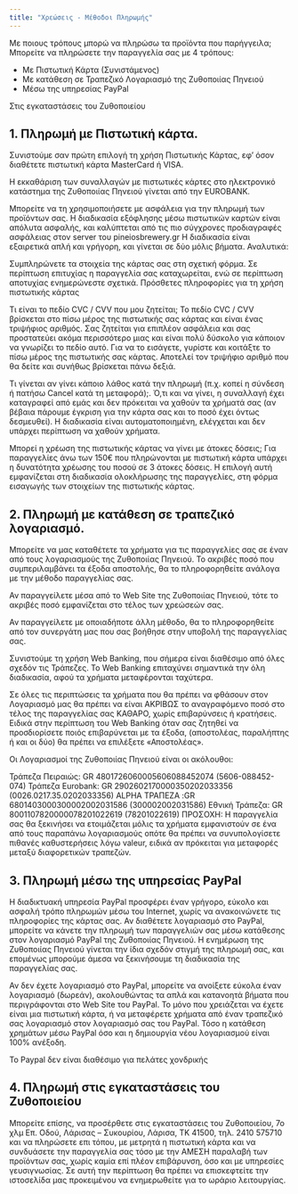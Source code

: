 ```yaml
---
title: "Χρεώσεις - Μέθοδοι Πληρωμής" 
---
```


Με ποιους τρόπους μπορώ να πληρώσω τα προϊόντα που παρήγγειλα;
Μπορείτε να πληρώσετε την παραγγελία σας με 4 τρόπους:

- Με Πιστωτική Κάρτα (Συνιστάμενος)
- Με κατάθεση σε Τραπεζικό Λογαριασμό της Ζυθοποιίας Πηνειού
- Μέσω της υπηρεσίας PayPal

Στις εγκαταστάσεις του Ζυθοποιείου
## 1. Πληρωμή με Πιστωτική κάρτα.
Συνιστούμε σαν πρώτη επιλογή τη χρήση Πιστωτικής Κάρτας, εφ’ όσον διαθέτετε πιστωτική κάρτα MasterCard ή VISA.

Η εκκαθάριση των συναλλαγών με πιστωτικές κάρτες στο ηλεκτρονικό κατάστημα της Ζυθοποιίας Πηνειού γίνεται από την EUROBANK.

Μπορείτε να τη χρησιμοποιήσετε με ασφάλεια για την πληρωμή των προϊόντων σας. Η διαδικασία εξόφλησης μέσω πιστωτικών καρτών είναι απόλυτα ασφαλής, και καλύπτεται από τις πιο σύγχρονες προδιαγραφές ασφάλειας στον server του pineiosbrewery.gr Η διαδικασία είναι εξαιρετικά απλή και γρήγορη, και γίνεται σε δύο μόλις βήματα. Αναλυτικά:

Συμπληρώνετε τα στοιχεία της κάρτας σας στη σχετική φόρμα.
Σε περίπτωση επιτυχίας η παραγγελία σας καταχωρείται, ενώ σε περίπτωση αποτυχίας ενημερώνεστε σχετικά.
Πρόσθετες πληροφορίες για τη χρήση πιστωτικής κάρτας

Τι είναι το πεδίο CVC / CVV που μου ζητείται;
Το πεδίο CVC / CVV βρίσκεται στο πίσω μέρος της πιστωτικής σας κάρτας και είναι ένας τριψήφιος αριθμός. Σας ζητείται για επιπλέον ασφάλεια και σας προστατεύει ακόμα περισσότερο μιας και είναι πολύ δύσκολο για κάποιον να γνωρίζει το πεδίο αυτό. Για να το εισάγετε, γυρίστε και κοιτάξτε το πίσω μέρος της πιστωτικής σας κάρτας. Αποτελεί τον τριψήφιο αριθμό που θα δείτε και συνήθως βρίσκεται πάνω δεξιά.

Τι γίνεται αν γίνει κάποιο λάθος κατά την πληρωμή (π.χ. κοπεί η σύνδεση ή πατήσω Cancel κατά τη μεταφορά);.
Ό,τι και να γίνει, η συναλλαγή έχει καταγραφεί από εμάς και δεν πρόκειται να χαθούν τα χρήματά σας (αν βέβαια πάρουμε έγκριση για την κάρτα σας και το ποσό έχει όντως δεσμευθεί). Η διαδικασία είναι αυτοματοποιημένη, ελέγχεται και δεν υπάρχει περίπτωση να χαθούν χρήματα.

Μπορεί η χρέωση της πιστωτικής κάρτας να γίνει με άτοκες δόσεις;
Για παραγγελίες άνω των 150€ που πληρώνονται με πιστωτική κάρτα υπάρχει η δυνατότητα χρέωσης του ποσού σε 3 άτοκες δόσεις. Η επιλογή αυτή εμφανίζεται στη διαδικασία ολοκλήρωσης της παραγγελίες, στη φόρμα εισαγωγής των στοιχείων της πιστωτικής κάρτας.

## 2. Πληρωμή με κατάθεση σε τραπεζικό λογαριασμό.
Μπορείτε να μας καταθέτετε τα χρήματα για τις παραγγελίες σας σε έναν από τους λογαριασμούς της Ζυθοποιίας Πηνειού. Το ακριβές ποσό που συμπεριλαμβάνει τα έξοδα αποστολής, θα το πληροφορηθείτε ανάλογα με την μέθοδο παραγγελίας σας.

Αν παραγγείλετε μέσα από το Web Site της Ζυθοποιίας Πηνειού, τότε το ακριβές ποσό εμφανίζεται στο τέλος των χρεώσεών σας.

Αν παραγγείλετε με οποιαδήποτε άλλη μέθοδο, θα το πληροφορηθείτε από τον συνεργάτη μας που σας βοήθησε στην υποβολή της παραγγελίας σας.

Συνιστούμε τη χρήση Web Banking, που σήμερα είναι διαθέσιμο από όλες σχεδόν τις Τράπεζες. Το Web Banking επιταχύνει σημαντικά την όλη διαδικασία, αφού τα χρήματα μεταφέρονται ταχύτερα.

Σε όλες τις περιπτώσεις τα χρήματα που θα πρέπει να φθάσουν στον Λογαριασμό μας θα πρέπει να είναι ΑΚΡΙΒΩΣ το αναγραφόμενο ποσό στο τέλος της παραγγελίας σας ΚΑΘΑΡΟ, χωρίς επιβαρύνσεις ή κρατήσεις. Ειδικά στην περίπτωση του Web Banking όταν σας ζητηθεί να προσδιορίσετε ποιός επιβαρύνεται με τα έξοδα, (αποστολέας, παραλήπτης ή και οι δύο) θα πρέπει να επιλέξετε «Αποστολέας».

Οι Λογαριασμοί της Ζυθοποιίας Πηνειού είναι οι ακόλουθοι:

Τράπεζα Πειραιώς: GR 4801726060005606088452074 (5606-088452-074)
Τράπεζα Eurobank: GR 2902602170000350202033356 (0026.0217.35.0202033356)
ALPHA ΤΡΑΠΕΖΑ :GR 6801403000300002002031586 (300002002031586)
Εθνική Τράπεζα: GR 8001107820000078201022619 (78201022619)
ΠΡΟΣΟΧΗ: Η παραγγελία σας θα ξεκινήσει να ετοιμάζεται μόλις τα χρήματα εμφανιστούν σε ένα από τους παραπάνω λογαριασμούς οπότε θα πρέπει να συνυπολογίσετε πιθανές καθυστερήσεις λόγω valeur, ειδικά αν πρόκειται για μεταφορές μεταξύ διαφορετικών τραπεζών.

## 3. Πληρωμή μέσω της υπηρεσίας PayPal
Η διαδικτυακή υπηρεσία PayPal προσφέρει έναν γρήγορο, εύκολο και ασφαλή τρόπο πληρωμών μέσω του Internet, χωρίς να ανακοινώνετε τις πληροφορίες της κάρτας σας. Αν διαθέτετε λογαριασμό στο PayPal, μπορείτε να κάνετε την πληρωμή των παραγγελιών σας μέσω κατάθεσης στον λογαριασμό PayPal της Ζυθοποιίας Πηνειού. Η ενημέρωση της Ζυθοποιίας Πηνειού γίνεται την ίδια σχεδόν στιγμή της πληρωμή σας, και επομένως μπορούμε άμεσα να ξεκινήσουμε τη διαδικασία της παραγγελίας σας.

Αν δεν έχετε λογαριασμό στο PayPal, μπορείτε να ανοίξετε εύκολα έναν λογαριασμό (δωρεάν), ακολουθώντας τα απλά και κατανοητά βήματα που περιγράφονται στο Web Site του PayPal. Το μόνο που χρειάζεται να έχετε είναι μια πιστωτική κάρτα, ή να μεταφέρετε χρήματα από έναν τραπεζικό σας λογαριασμό στον λογαριασμό σας του PayPal. Τόσο η κατάθεση χρημάτων μέσω PayPal όσο και η δημιουργία νέου λογαριασμού είναι 100% ανέξοδη.

Το Paypal δεν είναι διαθέσιμο για πελάτες χονδρικής

## 4. Πληρωμή στις εγκαταστάσεις του Ζυθοποιείου
Μπορείτε επίσης, να προσέρθετε στις εγκαταστάσεις του Ζυθοποιείου, 7ο χλμ Επ. Οδού, Λάρισας – Συκουρίου, Λάρισα, ΤΚ 41500, τηλ. 2410 575710 και να  πληρώσετε επι τόπου, με μετρητά η πιστωτική κάρτα και να συνδυάσετε την παραγγελία σας τόσο με την ΑΜΕΣΗ παραλαβή των προϊόντων σας, χωρίς καμία επί πλέον επιβάρυνση, όσο και με υπηρεσίες γευσιγνωσίας. Σε αυτή την περίπτωση θα πρέπει να επισκεφτείτε την ιστοσελίδα μας προκειμένου να ενημερωθείτε για το ωράριο λειτουργίας.